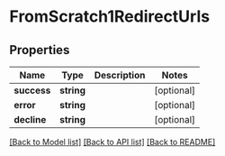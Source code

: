 # FromScratch1RedirectUrls

## Properties
Name | Type | Description | Notes
------------ | ------------- | ------------- | -------------
**success** | **string** |  | [optional] 
**error** | **string** |  | [optional] 
**decline** | **string** |  | [optional] 

[[Back to Model list]](../../README.md#documentation-for-models) [[Back to API list]](../../README.md#documentation-for-api-endpoints) [[Back to README]](../../README.md)

